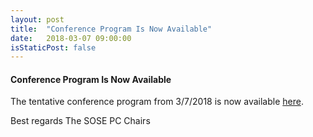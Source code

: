 ```yaml
---
layout: post
title:  "Conference Program Is Now Available"
date:   2018-03-07 09:00:00
isStaticPost: false
---
```

#### Conference Program Is Now Available

The tentative conference program from 3/7/2018 is now available <a href="/assets/program.pdf" target="_blank">here</a>.

Best regards
The SOSE PC Chairs


